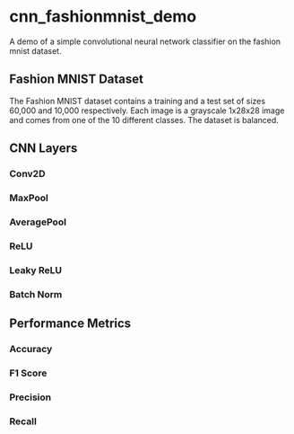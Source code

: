 # cnn_fashionmnist_demo
A demo of a simple convolutional neural network classifier on the fashion mnist dataset.

## Fashion MNIST Dataset
The Fashion MNIST dataset contains a training and a test set of sizes 60,000 and 10,000 respectively. Each image is a grayscale 1x28x28 image and comes from one of the 10 different classes. The dataset is balanced.

## CNN Layers
### Conv2D
### MaxPool
### AveragePool
### ReLU
### Leaky ReLU
### Batch Norm

## Performance Metrics
### Accuracy
### F1 Score
### Precision
### Recall
